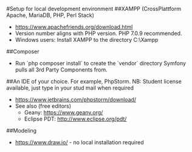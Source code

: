 #Setup for local development environment
##XAMPP (CrossPlattform Apache, MariaDB, PHP, Perl Stack)
- https://www.apachefriends.org/download.html
- Version number aligns with PHP version. PHP 7.0.9 recommended.
- Windows users: Install XAMPP to the directory C:\Xampp

##Composer
- Run ´php composer install´ to create the ´vendor´ directory Symfony pulls all 3rd Party Components from.

##An IDE of your choice. For example, PhpStorm. NB: Student license available, just type in your stud mail when required
- https://www.jetbrains.com/phpstorm/download/
- See also (free editors)
  - Geany: https://www.geany.org/
  - Eclipse PDT: http://www.eclipse.org/pdt/

##Modeling
- https://www.draw.io/ - no local installation required

